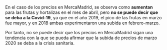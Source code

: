En el caso de los precios en MercaMadrid, se observa como **aumentan** para las frutas y hortalizas en el mes de abril, pero **no se puede decir que se deba a la Covid-19**, ya que en el año 2019, el pico de las frutas en marzo fue mayor, y en 2018 ambas experimentaron una subida en febrero-marzo.

Por tanto, no se puede decir que los precios en MercaMadrid sigan una tendencia con la que se pueda afirmar que la subida de precios de marzo 2020 se deba a la crisis sanitaria.
